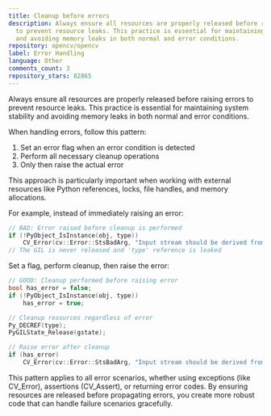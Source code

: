 ```yaml
---
title: Cleanup before errors
description: Always ensure all resources are properly released before raising errors
  to prevent resource leaks. This practice is essential for maintaining system stability
  and avoiding memory leaks in both normal and error conditions.
repository: opencv/opencv
label: Error Handling
language: Other
comments_count: 3
repository_stars: 82865
---
```


Always ensure all resources are properly released before raising errors to prevent resource leaks. This practice is essential for maintaining system stability and avoiding memory leaks in both normal and error conditions.

When handling errors, follow this pattern:
1. Set an error flag when an error condition is detected
2. Perform all necessary cleanup operations
3. Only then raise the actual error

This approach is particularly important when working with external resources like Python references, locks, file handles, and memory allocations.

For example, instead of immediately raising an error:

```cpp
// BAD: Error raised before cleanup is performed
if (!PyObject_IsInstance(obj, type))
    CV_Error(cv::Error::StsBadArg, "Input stream should be derived from io.BufferedIOBase");
// The GIL is never released and 'type' reference is leaked
```

Set a flag, perform cleanup, then raise the error:

```cpp
// GOOD: Cleanup performed before raising error
bool has_error = false;
if (!PyObject_IsInstance(obj, type))
    has_error = true;

// Cleanup resources regardless of error
Py_DECREF(type);
PyGILState_Release(gstate);

// Raise error after cleanup
if (has_error)
    CV_Error(cv::Error::StsBadArg, "Input stream should be derived from io.BufferedIOBase");
```

This pattern applies to all error scenarios, whether using exceptions (like CV_Error), assertions (CV_Assert), or returning error codes. By ensuring resources are released before propagating errors, you create more robust code that can handle failure scenarios gracefully.
